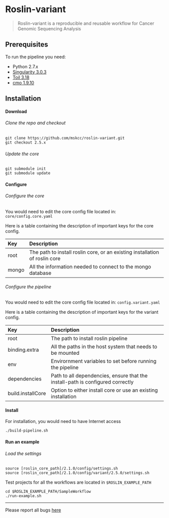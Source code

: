 # Roslin-variant

> Roslin-variant is a reproducible and reusable workflow for Cancer Genomic Sequencing Analysis

## Prerequisites

To run the pipeline you need:

- Python 2.7.x
- [Singularity 3.0.3](https://github.com/sylabs/singularity/releases/tag/v3.0.3)
- [Toil 3.18](https://github.com/DataBiosphere/toil/releases/tag/releases%2F3.18.0)
- [cmo 1.9.10](https://github.com/mskcc/cmo/releases/tag/1.9.10)

## Installation

#### Download

###### Clone the repo and checkout

```
git clone https://github.com/mskcc/roslin-variant.git
git checkout 2.5.x
```

###### Update the core

```
git submodule init
git submodule update
```

#### Configure

###### Configure the core

You would need to edit the core config file located in: `core/config.core.yaml`

Here is a table containing the description of important keys for the core config.

| Key       | Description       |
| :------------- |:-------------|
| root      | The path to install roslin core, or an existing installation of roslin core |
| mongo      | All the information needed to connect to the mongo database |

###### Configure the pipeline

You would need to edit the core config file located in: `config.variant.yaml`

Here is a table containing the description of important keys for the variant config.

| Key       | Description       |
| :------------- |:-------------|
| root      | The path to install roslin pipeline |
| binding.extra      | All the paths in the host system that needs to be mounted |
| env      | Envirornment variables to set before running the pipeline |
| dependencies      | Path to all dependencies, ensure that the install-path is configured correctly |
| build.installCore     | Option to either install core or use an existing installation |

#### Install

For installation, you would need to have Internet access

```
./build-pipeline.sh
```

#### Run an example

###### Load the settings
```
source [roslin_core_path]/2.1.0/config/settings.sh
source [roslin_core_path]/2.1.0/config/variant/2.5.0/settings.sh

```

Test projects for all the workflows are located in `$ROSLIN_EXAMPLE_PATH`

```
cd $ROSLIN_EXAMPLE_PATH/SampleWorkflow
./run-example.sh
```

---

Please report all bugs [ here ](https://github.com/mskcc/roslin-variant/issues)
